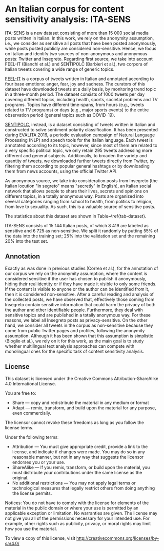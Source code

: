 # An Italian corpus for content sensitivity analysis: ITA-SENS

ITA-SENS is a new dataset consisting of more than 15 000 social media posts written in Italian. In this work, we rely on the anonymity assumption, i.e., we consider as sensitive all posts that have been posted anonymously, while posts posted publicly are considered non-sensitive. Hence, we focus on Italian and identify two sources of non-anonymous and anonymous posts: Twitter and Insegreto. Regarding first source, we take into account FEEL-IT (Bianchi et al.) and SENTIPOLC (Barbieri et al.), two corpora of Italian tweets covering a wide range of generic topics. 

[FEEL-IT](https://github.com/MilaNLProc/feel-it) is a corpus of tweets written in Italian and annotated according to four base emotions: anger, fear, joy and sadness. The curators of this dataset have downloaded tweets at a daily basis, by monitoring trend topic in a three-month period. The dataset consists of 1000 tweets per day covering different topics, including health, sports, societal problems and TV programs. Topics have different time-spans, from hours (e.g., tweets related to TV programs) or days (e.g., major sports events) to the entire observation period (general topics such as COVID-19). 

[SENTIPOLC](https://github.com/evalita2016/data), instead, is a dataset consisting of tweets written in Italian and constructed to solve sentiment polarity classification. It has been presented during [EVALITA 2016](https://www.evalita.it/), a periodic evaluation campaign of Natural Language Processing (NLP) and speech tools for the Italian language. Each tweet is annotated according to its topic, however, since most of them are related to a very specific political topic, we only retain 295 tweets addressing more different and general subjects. Additionally, to broaden the variety and quantity of tweets, we downloaded further tweets directly from Twitter, by filtering them according to popular general hashtags or by downloading them from news accounts, using the official Twitter API.

As anonymous source, we take into consideration posts from Insegreto (the Italian locution "in segreto" means "secretly" in English), an Italian social network that allows people to share their lives, secrets and opinions on different topics, in a totally anonymous way. Posts are organized into several categories ranging from school to health, from politics to religion, from love to sexuality. As such, this is a valuable source of sensitive posts.

The statistics about this dataset are shown in Table~\ref{tab-dataset}.

ITA-SENS consists of 15 144 Italian posts, of which 8 419 are labeled as sensitive and 6 725 as non-sensitive. We split it randomly by putting 55\% of the data into the training set; 25\% into the validation set and the remaining 20\% into the test set.

## Annotation

Exactly as was done in previous studies (Correa et al.), for the annotation of our corpus we rely on the anonymity assumption, where the content is considered sensitive if the user has chosen to publish it anonymously, hiding their real identity or if they have made it visible to only some friends. If the content is visible to anyone or the author can be identified from it, then it is considered non-sensitive. After a careful reading and analysis of the collected posts, we have observed that, effectively those coming from Insegreto contain sensitive information that could harm the privacy of both the author and other identifiable people. Furthermore, they deal with sensitive topics and are published in a totally anonymous way. For these reasons, we label all Insegreto posts as privacy-sensitive. On the other hand, we consider all tweets in the corpus as non-sensitive because they come from public Twitter pages and profiles, following the anonymity assumption. Although it has been shown that this assumption is simplistic (Bioglio et al.), we rely on it for this work, as the main goal is to study whether multilingual text analysis approaches can compete with monolingual ones for the specific task of content sensitivity analysis.

## License

This dataset is licensed under the Creative Commons Attribution-ShareAlike 4.0 International License. 

You are free to:
- Share — copy and redistribute the material in any medium or format
- Adapt — remix, transform, and build upon the material for any purpose, even commercially. 

The licensor cannot revoke these freedoms as long as you follow the license terms.

Under the following terms:
- Attribution — You must give appropriate credit, provide a link to the license, and indicate if changes were made. You may do so in any reasonable manner, but not in any way that suggests the licensor endorses you or your use.
- ShareAlike — If you remix, transform, or build upon the material, you must distribute your contributions under the same license as the original.
- No additional restrictions — You may not apply legal terms or technological measures that legally restrict others from doing anything the license permits.

Notices:
You do not have to comply with the license for elements of the material in the public domain or where your use is permitted by an applicable exception or limitation.
No warranties are given. The license may not give you all of the permissions necessary for your intended use. For example, other rights such as publicity, privacy, or moral rights may limit how you use the material.

To view a copy of this license, visit http://creativecommons.org/licenses/by-sa/4.0/ 
